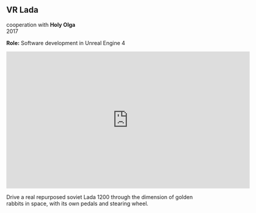 ## VR Lada

cooperation with **Holy Olga**  
2017

**Role:** Software development in Unreal Engine 4

<iframe full="true" src="https://player.vimeo.com/video/252032727?title=0&byline=0&portrait=0" width="640" height="360" frameborder="0" allow="autoplay; fullscreen" allowfullscreen></iframe>

Drive a real repurposed soviet Lada 1200 through the dimension of golden rabbits in space, with its own pedals and stearing wheel.

<nextmd href="/c/works/mah520" />
